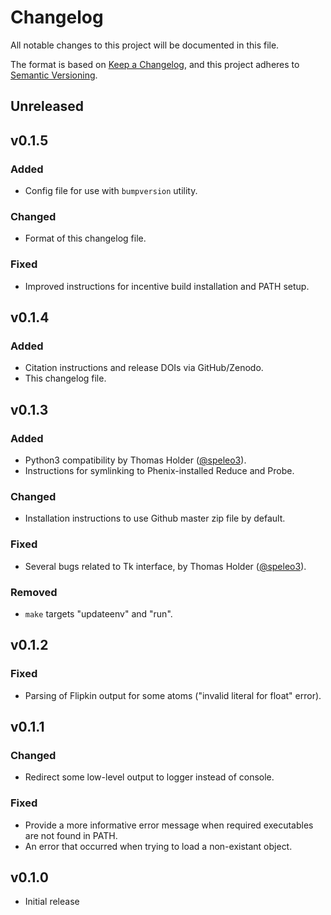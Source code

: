 # Changelog
All notable changes to this project will be documented in this file.

The format is based on [Keep a Changelog](https://keepachangelog.com/en/1.0.0/),
and this project adheres to [Semantic Versioning](https://semver.org/spec/v2.0.0.html).

<!-- Possible subheadings:
### Added
### Changed
### Deprecated
### Fixed
### Removed
### Security
-->


## Unreleased

## v0.1.5

### Added
- Config file for use with `bumpversion` utility.

### Changed
- Format of this changelog file.

### Fixed
- Improved instructions for incentive build installation and PATH setup.



## v0.1.4

### Added
- Citation instructions and release DOIs via GitHub/Zenodo.
- This changelog file.



## v0.1.3

### Added
- Python3 compatibility by Thomas Holder ([@speleo3][]).
- Instructions for symlinking to Phenix-installed Reduce and Probe.

### Changed
- Installation instructions to use Github master zip file by default.

### Fixed
- Several bugs related to Tk interface, by Thomas Holder ([@speleo3][]).

### Removed
- `make` targets "updateenv" and "run".



## v0.1.2

### Fixed
- Parsing of Flipkin output for some atoms ("invalid literal for float" error).



## v0.1.1

### Changed
- Redirect some low-level output to logger instead of console.

### Fixed
- Provide a more informative error message when required executables are not found in PATH.
- An error that occurred when trying to load a non-existant object.



## v0.1.0

- Initial release


<!-- Contributor GitHub Profile Links -->
  [@speleo3]: https://github.com/speleo3
